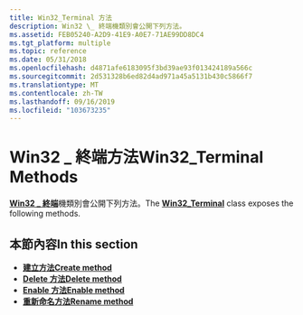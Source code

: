 ```yaml
---
title: Win32_Terminal 方法
description: Win32 \_ 終端機類別會公開下列方法。
ms.assetid: FEB05240-A2D9-41E9-A0E7-71AE99DD8DC4
ms.tgt_platform: multiple
ms.topic: reference
ms.date: 05/31/2018
ms.openlocfilehash: d4871afe6183095f3bd39ae93f013424189a566c
ms.sourcegitcommit: 2d531328b6ed82d4ad971a45a5131b430c5866f7
ms.translationtype: MT
ms.contentlocale: zh-TW
ms.lasthandoff: 09/16/2019
ms.locfileid: "103673235"
---
```

# <a name="win32_terminal-methods"></a><span data-ttu-id="e817b-103">Win32 \_ 終端方法</span><span class="sxs-lookup"><span data-stu-id="e817b-103">Win32\_Terminal Methods</span></span>

<span data-ttu-id="e817b-104">[**Win32 \_ 終端**](win32-terminal.md)機類別會公開下列方法。</span><span class="sxs-lookup"><span data-stu-id="e817b-104">The [**Win32\_Terminal**](win32-terminal.md) class exposes the following methods.</span></span>

## <a name="in-this-section"></a><span data-ttu-id="e817b-105">本節內容</span><span class="sxs-lookup"><span data-stu-id="e817b-105">In this section</span></span>

-   [<span data-ttu-id="e817b-106">**建立方法**</span><span class="sxs-lookup"><span data-stu-id="e817b-106">**Create method**</span></span>](create-win32-terminal.md)
-   [<span data-ttu-id="e817b-107">**Delete 方法**</span><span class="sxs-lookup"><span data-stu-id="e817b-107">**Delete method**</span></span>](delete-win32-terminal.md)
-   [<span data-ttu-id="e817b-108">**Enable 方法**</span><span class="sxs-lookup"><span data-stu-id="e817b-108">**Enable method**</span></span>](win32-terminal-enable.md)
-   [<span data-ttu-id="e817b-109">**重新命名方法**</span><span class="sxs-lookup"><span data-stu-id="e817b-109">**Rename method**</span></span>](win32-terminal-rename.md)

 

 




